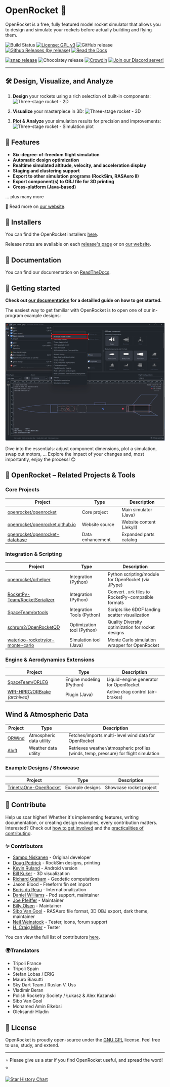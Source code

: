 # OpenRocket 🚀

OpenRocket is a free, fully featured model rocket simulator that allows you to design and simulate your rockets before actually building and flying them.

![Build Status](https://github.com/openrocket/openrocket/actions/workflows/build.yml/badge.svg)
[![License: GPL v3](https://img.shields.io/badge/License-GPLv3-blue.svg)](https://www.gnu.org/licenses/gpl-3.0)
![GitHub release](https://img.shields.io/github/release/openrocket/openrocket.svg)
[![Github Releases (by release)](https://img.shields.io/github/downloads/openrocket/openrocket/latest/total.svg)](https://GitHub.com/openrocket/openrocket/releases/)
[![Read the Docs](https://readthedocs.org/projects/openrocket/badge/?version=latest)](https://openrocket.readthedocs.io/en/latest/)

[![snap release](https://snapcraft.io/openrocket/badge.svg)](https://snapcraft.io/openrocket)
![Chocolatey release](https://img.shields.io/chocolatey/v/openrocket)
[![Crowdin](https://badges.crowdin.net/openrocket/localized.svg)](https://crowdin.com/project/openrocket)
[![Join our Discord server!](https://img.shields.io/discord/1073297014814691328?logo=discord)](https://discord.gg/qD2G5v2FAw)

--------

## 🛠️ Design, Visualize, and Analyze

1. **Design** your rockets using a rich selection of built-in components:
   ![Three-stage rocket - 2D](.github/OpenRocket_home_2D.png)

2. **Visualize** your masterpiece in 3D:
   ![Three-stage rocket - 3D](.github/OpenRocket_home_3D.png)

3. **Plot & Analyze** your simulation results for precision and improvements:
   ![Three-stage rocket - Simulation plot](.github/OpenRocket_sim.png)

## 🌟 Features

- **Six-degree-of-freedom flight simulation**
- **Automatic design optimization**
- **Realtime simulated altitude, velocity, and acceleration display**
- **Staging and clustering support**
- **Export to other simulation programs (RockSim, RASAero II)**
- **Export component(s) to OBJ file for 3D printing**
- **Cross-platform (Java-based)**

... plus many more

📖 Read more on [our website](https://openrocket.info/).

## 💾 Installers

You can find the OpenRocket installers [here](https://openrocket.info/downloads.html).

Release notes are available on each [release's page](https://github.com/openrocket/openrocket/releases) or on [our website](https://openrocket.info/release_notes.html).

## 📖 Documentation

You can find our documentation on [ReadTheDocs](https://openrocket.readthedocs.io/en/latest/).

## 🚀 Getting started

**Check out [our documentation](https://openrocket.readthedocs.io/en/latest/setup/getting_started.html) for a detailled guide on how to get started.**

The easiest way to get familiar with OpenRocket is to open one of our in-program example designs:

![Get started with the example designs](.github/getting-started.png)

Dive into the essentials: adjust component dimensions, plot a simulation, swap out motors, ... Explore the impact of your changes and, most importantly, enjoy the process! 😊

## 📐 OpenRocket – Related Projects & Tools

### Core Projects
| Project                                                                               | Type             | Description              |
|---------------------------------------------------------------------------------------|------------------|--------------------------|
| [openrocket/openrocket](https://github.com/openrocket/openrocket)                     | Core project     | Main simulator (Java)    |
| [openrocket/openrocket.github.io](https://github.com/openrocket/openrocket.github.io) | Website source   | Website content (Jekyll) |
| [openrocket/openrocket-database](https://github.com/dbcook/openrocket-database)       | Data enhancement | Expanded parts catalog   |

### Integration & Scripting
| Project                                                                                 | Type                       | Description                                         |
|-----------------------------------------------------------------------------------------|----------------------------|-----------------------------------------------------|
| [openrocket/orhelper](https://github.com/openrocket/orhelper)                           | Integration (Python)       | Python scripting/module for OpenRocket (via JPype)  |
| [RocketPy-Team/RocketSerializer](https://github.com/RocketPy-Team/RocketSerializer)     | Integration (Python)       | Convert `.ork` files to RocketPy-compatible formats |
| [SpaceTeam/ortools](https://github.com/SpaceTeam/ortools)                               | Integration Tools (Python) | Scripts like 6DOF landing scatter visualization     |
| [schrum2/OpenRocketQD](https://github.com/schrum2/OpenRocketQD)                         | Optimization tool (Python) | Quality Diversity optimization for rocket designs   |
| [waterloo-rocketry/or-monte-carlo](https://github.com/waterloo-rocketry/or-monte-carlo) | Simulation tool (Java)     | Monte Carlo simulation wrapper for OpenRocket       |

### Engine & Aerodynamics Extensions
| Project                                                              | Type                     | Description                            |
|----------------------------------------------------------------------|--------------------------|----------------------------------------|
| [SpaceTeam/ORLEG](https://github.com/SpaceTeam/ORLEG)                | Engine modeling (Python) | Liquid-engine generator for OpenRocket |
| [WPI-HPRC/ORBrake](https://github.com/WPI-HPRC/ORBrake) *(archived)* | Plugin (Java)            | Active drag control (air-brakes)       |

## Wind & Atmospheric Data
| Project                                    | Type                     | Description                                                                          |
|--------------------------------------------|--------------------------|--------------------------------------------------------------------------------------|
| [ORWind](https://gpsdriftcast.com/orwind/) | Atmospheric data utility | Fetches/imports multi-level wind data for OpenRocket                                 |
| [Aloft](https://aloft.onrender.com/)       | Weather data utility     | Retrieves weather/atmospheric profiles (winds, temp, pressure) for flight simulation |

### Example Designs / Showcase
| Project                                                                   | Type            | Description                               |
|---------------------------------------------------------------------------|-----------------|-------------------------------------------|
| [TrinetraOne-OpenRocket](https://github.com/ChinmayBhattt/TrinetraOne-OpenRocket)            | Example designs | Showcase rocket project                   |

## 💪 Contribute

Help us soar higher! Whether it's implementing features, writing documentation, or creating design examples, every contribution matters. Interested? Check out [how to get involved](https://openrocket.info/contribute.html) and the [practicalities of contributing](CONTRIBUTING.md).

### ✨ Contributors
- [Sampo Niskanen](https://github.com/plaa) - Original developer
- [Doug Pedrick](https://github.com/rodinia814) - RockSim designs, printing
- [Kevin Ruland](https://github.com/kruland2607) - Android version
- [Bill Kuker](https://github.com/bkuker) - 3D visualization
- [Richard Graham](https://github.com/rdgraham) - Geodetic computations
- Jason Blood - Freeform fin set import
- [Boris du Reau](https://github.com/bdureau) - Internationalization
- [Daniel Williams](https://github.com/teyrana) - Pod support, maintainer
- [Joe Pfeiffer](https://github.com/JoePfeiffer) - Maintainer
- [Billy Olsen](https://github.com/wolsen) - Maintainer
- [Sibo Van Gool](https://github.com/SiboVG) - RASAero file format, 3D OBJ export, dark theme, maintainer
- [Neil Weinstock](https://github.com/neilweinstock) - Tester, icons, forum support
- [H. Craig Miller](https://github.com/hcraigmiller) - Tester

You can view the full list of contributors [here](https://github.com/openrocket/openrocket/graphs/contributors).

### 🌍Translators
- Tripoli France
- Tripoli Spain
- Stefan Lobas / ERIG
- Mauro Biasutti
- Sky Dart Team / Ruslan V. Uss
- Vladimir Beran
- Polish Rocketry Society / Łukasz & Alex Kazanski
- Sibo Van Gool
- Mohamed Amin Elkebsi
- Oleksandr Hladin

## 📜 License

OpenRocket is proudly open-source under the [GNU GPL](https://www.gnu.org/licenses/gpl-3.0.en.html) license. Feel free to use, study, and extend.

---
 
⭐ Please give us a star if you find OpenRocket useful, and spread the word! ⭐

[![Star History Chart](https://api.star-history.com/svg?repos=openrocket/openrocket&type=Date)](https://star-history.com/#openrocket/openrocket&Date)
